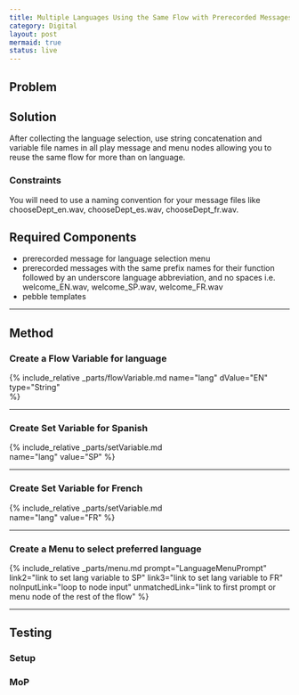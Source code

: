 ```yaml
---
title: Multiple Languages Using the Same Flow with Prerecorded Messages
category: Digital
layout: post
mermaid: true
status: live
---
```


## Problem



## Solution
After collecting the language selection, use string concatenation and variable file names in all play message and menu nodes allowing you to reuse the same flow for more than on language.

### Constraints
You will need to use a naming convention for your message files like chooseDept_en.wav, chooseDept_es.wav, chooseDept_fr.wav.  

## Required Components
- prerecorded message for language selection menu
- prerecorded messages with the same prefix names for their function followed by an underscore language abbreviation, and no spaces i.e. welcome_EN.wav, welcome_SP.wav, welcome_FR.wav
- pebble templates



---

## Method

### Create a Flow Variable for language  
{% include_relative _parts/flowVariable.md 
    name="lang" 
    dValue="EN"
    type="String"  
    %}

---

### Create Set Variable for Spanish
{% include_relative _parts/setVariable.md  
name="lang"
value="SP"
%}


---

### Create Set Variable for French
{% include_relative _parts/setVariable.md  
name="lang"
value="FR"
%}

---


### Create a Menu to select preferred language
{% include_relative _parts/menu.md 
prompt="LanguageMenuPrompt"
link2="link to set lang variable to SP"
link3="link to set lang variable to FR"
noInputLink="loop to node input"
unmatchedLink="link to first prompt or menu node of the rest of the flow"
%}

---



## Testing

### Setup


### MoP